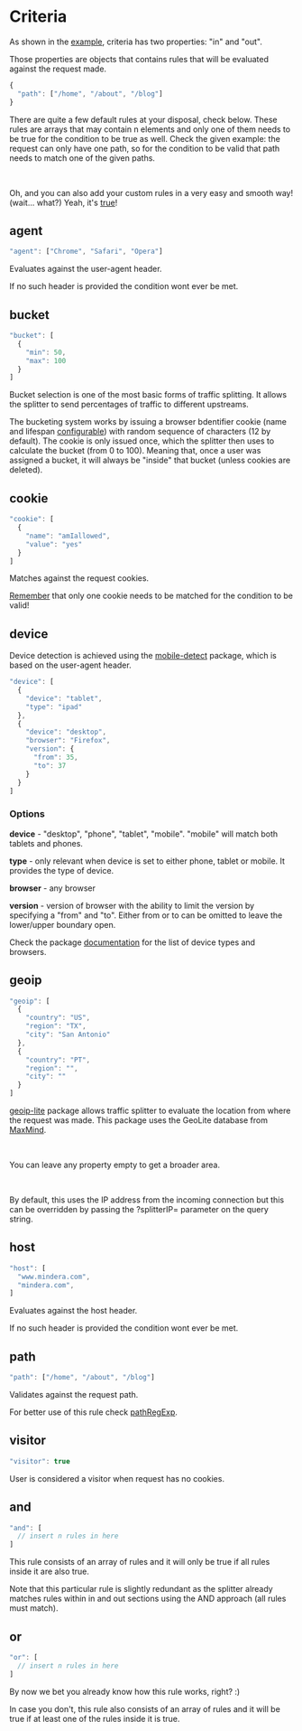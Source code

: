 # Criteria

As shown in the [example](#example), criteria has two properties: "in" and "out".

Those properties are objects that contains rules that will be evaluated against the request made.

```javascript
{
  "path": ["/home", "/about", "/blog"]
}
```

There are quite a few default rules at your disposal, check below. These rules are arrays that may contain n elements and only one of them needs to be true for the condition to be true as well. Check the given example: the request can only have one path, so for the condition to be valid that path needs to match one of the given paths.

<br>

Oh, and you can also add your custom rules in a very easy and smooth way! (wait... what?) Yeah, it's [true](#addrule)!

## agent
```javascript
"agent": ["Chrome", "Safari", "Opera"]
```

Evaluates against the user-agent header.

If no such header is provided the condition wont ever be met.

## bucket
```javascript
"bucket": [
  {
    "min": 50,
    "max": 100
  }
]
```

Bucket selection is one of the most basic forms of traffic splitting. It allows the splitter to send percentages of traffic to different upstreams.

The bucketing system works by issuing a browser bdentifier cookie (name and lifespan [configurable](#browserid)) with random sequence of characters (12 by default). The cookie is only issued once, which the splitter then uses to calculate the bucket (from 0 to 100). Meaning that, once a user was assigned a bucket, it will always be "inside" that bucket (unless cookies are deleted).

## cookie
```javascript
"cookie": [
  {
    "name": "amIallowed",
    "value": "yes"
  }
]
```

Matches against the request cookies.

[Remember](#criteria) that only one cookie needs to be matched for the condition to be valid!

## device

Device detection is achieved using the [mobile-detect](https://www.npmjs.com/package/mobile-detect) package, which is based on the user-agent header.

```javascript
"device": [
  {
    "device": "tablet",
    "type": "ipad"
  },
  {
    "device": "desktop",
    "browser": "Firefox",
    "version": {
      "from": 35,
      "to": 37
    }
  }
]
```

### Options

**device** - "desktop", "phone", "tablet", "mobile". "mobile" will match both tablets and phones.

**type** - only relevant when device is set to either phone, tablet or mobile. It provides the type of device.

**browser** - any browser

**version** - version of browser with the ability to limit the version by specifying a "from" and "to". Either from or to can be omitted to leave the lower/upper boundary open.

Check the package [documentation](http://hgoebl.github.io/mobile-detect.js/doc/MobileDetect.html) for the list of device types and browsers.

## geoip
```javascript
"geoip": [
  {
    "country": "US",
    "region": "TX",
    "city": "San Antonio"
  },
  {
    "country": "PT",
    "region": "",
    "city": ""
  }
]
```

[geoip-lite](https://www.npmjs.com/package/geoip-lite) package allows traffic splitter to evaluate the location from where the request was made. This package uses the GeoLite database from [MaxMind](https://www.maxmind.com).

<br>

You can leave any property empty to get a broader area.

<br>

By default, this uses the IP address from the incoming connection but this can be overridden by passing the ?splitterIP=<IP> parameter on the query string.

## host
```javascript
"host": [
  "www.mindera.com",
  "mindera.com",
]
```

Evaluates against the host header.

If no such header is provided the condition wont ever be met.

## path
```javascript
"path": ["/home", "/about", "/blog"]
```

Validates against the request path.

For better use of this rule check [pathRegExp](#pathregexp).

## visitor
```javascript
"visitor": true
```

User is considered a visitor when request has no cookies.

## and
```javascript
"and": [
  // insert n rules in here
]
```

This rule consists of an array of rules and it will only be true if all rules inside it are also true.

Note that this particular rule is slightly redundant as the splitter already matches rules within in and out sections using the AND approach (all rules must match).

## or
```javascript
"or": [
  // insert n rules in here
]
```

By now we bet you already know how this rule works, right? :)

In case you don't, this rule also consists of an array of rules and it will be true if at least one of the rules inside it is true.
